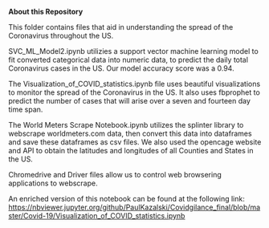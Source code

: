 **About this Repository**


This folder contains files that aid in understanding the spread of the Coronavirus throughout the US. 

SVC_ML_Model2.ipynb utilizies a support vector machine learning model to fit converted categorical data into numeric data, 
to predict the daily total Coronavirus cases in the US.
Our model accuracy score was a 0.94.

The Visualization_of_COVID_statistics.ipynb file uses beautiful visualizations to monitor the spread of the Coronavirus in the US. 
It also uses fbprophet to predict the number of cases that will arise over a seven and fourteen day time span. 

The World Meters Scrape Notebook.ipynb utilizes the splinter library to webscrape worldmeters.com data, then convert this data into dataframes
and save these dataframes as csv files. We also used the opencage website and API to obtain the latitudes and longitudes of all Counties and 
States in the US.

Chromedrive and Driver files allow us to control web browsering applications to webscrape.  

An enriched version of this notebook can be found at the following 
link: https://nbviewer.jupyter.org/github/PaulKazalski/Covidgilance_final/blob/master/Covid-19/Visualization_of_COVID_statistics.ipynb
